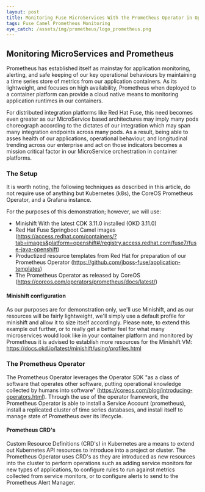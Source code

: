 ```yaml
---
layout: post
title: Monitoring Fuse MicroServices With the Prometheus Operator in Openshift
tags: Fuse Camel Prometheus Monitoring 
eye_catch: /assets/img/prometheus/logo_prometheus.png
---
```


## Monitoring MicroServices and Prometheus 
Prometheus has established itself as mainstay for application monitoring, alerting, and safe keeping of our key operational behaviours by maintaining a time series store of metrics from our application containers. As its lightweight, and focuses on high availability, Prometheus when deployed to a container platform can provide a cloud native means to monitoring application runtimes in our containers.  

For distributed integration platforms like Red Hat Fuse, this need becomes even greater as our MicroService based architectures may imply many pods choreograph according to the dictates of our integration which may span many integration endpoints across many pods. As a result, being able to asses health of our applications, operational behaviour, and longitudinal trending across our enterprise and act on those indicators becomes a mission critical factor in our MicroService orchestration in container platforms. 

### The Setup 
It is worth noting, the following techniques as described in this article, do not require use of anything but Kubernetes (k8s), the CoreOS Prometheus Operator, and a Grafana instance.

For the purposes of this demonstration; however, we will use:
* Minishift With the latest CDK 3.11.0 installed (OKD 3.11.0)
* Red Hat Fuse Springboot Camel images (https://access.redhat.com/containers/?tab=images&platform=openshift#/registry.access.redhat.com/fuse7/fuse-java-openshift) 
* Productized resource templates from Red Hat for preparation of our Prometheus Operator (https://github.com/jboss-fuse/application-templates)
* The Prometheus Operator as released by CoreOS (https://coreos.com/operators/prometheus/docs/latest/)

#### Minishift configuration    
As our purposes are for demonstration only, we'll use Minishift, and as our resources will be fairly lightweight, we'll simply use a default profile for minishift and allow it to size itself accordingly. Please note, to extend this example out further, or to really get a better feel for what many microservices would look like in your container platform and monitored by Prometheus it is advised to establish more resources for the Minishift VM: https://docs.okd.io/latest/minishift/using/profiles.html 

### The Prometheus Operator 
The Prometheus Operator leverages the Operator SDK "as a class of software that operates other software, putting operational knowledge collected by humans into software" (https://coreos.com/blog/introducing-operators.html). Through the use of the operator framework, the Prometheus Operator is able to install a Service Account (prometheus), install a replicated cluster of time series databases, and install itself to manage state of Prometheus over its lifecycle. 

#### Prometheus CRD's
Custom Resource Definitions (CRD's) in Kubernetes are a means to extend out Kubernetes API resources to introduce into a project or cluster. The Prometheus Operator uses CRD's as they are introduced as new resources into the cluster to perform operations such as adding service monitors for new types of applications, to configure rules to run against metrics collected from service monitors, or to configure alerts to send to the Prometheus Alert Manager.  

